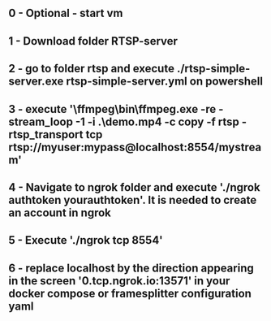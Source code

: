 ## 0 - Optional - start vm

## 1 - Download folder RTSP-server

## 2 - go to folder rtsp and execute ./rtsp-simple-server.exe rtsp-simple-server.yml on powershell

## 3 - execute '\ffmpeg\bin\ffmpeg.exe -re -stream_loop -1 -i .\demo.mp4 -c copy -f rtsp -rtsp_transport tcp rtsp://myuser:mypass@localhost:8554/mystream'

## 4 -  Navigate to ngrok folder and execute './ngrok authtoken yourauthtoken'. It is needed to create an account in ngrok
## 5 - Execute './ngrok tcp 8554'

## 6 - replace localhost by the direction appearing in the screen '0.tcp.ngrok.io:13571' in your docker compose or framesplitter configuration yaml